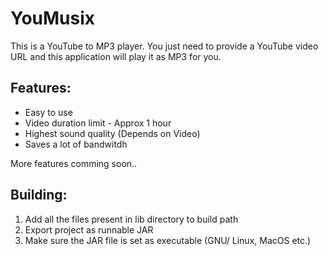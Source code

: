 # YouMusix

This is a YouTube to MP3 player. You just need to provide a YouTube video URL and this application will play it as MP3 for you.

## Features:

* Easy to use
* Video duration limit - Approx 1 hour
* Highest sound quality (Depends on Video)
* Saves a lot of bandwitdh

More features comming soon..

## Building:

 1. Add all the files present in lib directory to build path
 2. Export project as runnable JAR
 3. Make sure the JAR file is set as executable (GNU/ Linux, MacOS etc.)

